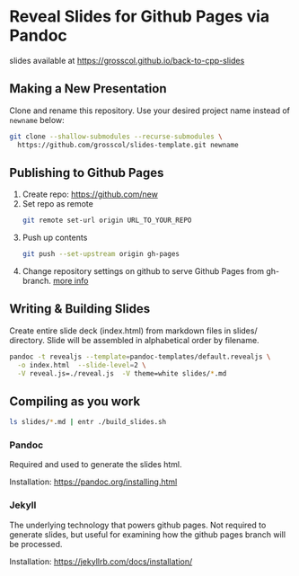# Reveal Slides for Github Pages via Pandoc

slides available at https://grosscol.github.io/back-to-cpp-slides
## Making a New Presentation
Clone and rename this repository.  Use your desired project name instead of `newname` below:
```sh
git clone --shallow-submodules --recurse-submodules \
  https://github.com/grosscol/slides-template.git newname
```

## Publishing to Github Pages

1. Create repo: https://github.com/new
1. Set repo as remote
    ```sh
    git remote set-url origin URL_TO_YOUR_REPO
    ```
1. Push up contents
    ```sh
    git push --set-upstream origin gh-pages
    ```
1. Change repository settings on github to serve Github Pages from gh-branch.
[more info](https://help.github.com/articles/configuring-a-publishing-source-for-github-pages/)

## Writing & Building Slides

Create entire slide deck (index.html) from markdown files in slides/ directory.
Slide will be assembled in alphabetical order by filename.
```sh
pandoc -t revealjs --template=pandoc-templates/default.revealjs \
  -o index.html  --slide-level=2 \
  -V reveal.js=./reveal.js  -V theme=white slides/*.md
```

## Compiling as you work

```sh
ls slides/*.md | entr ./build_slides.sh
```

### Pandoc
Required and used to generate the slides html.

Installation: https://pandoc.org/installing.html


### Jekyll
The underlying technology that powers github pages.
Not required to generate slides,
but useful for examining how the github pages branch will be processed.

Installation: https://jekyllrb.com/docs/installation/



